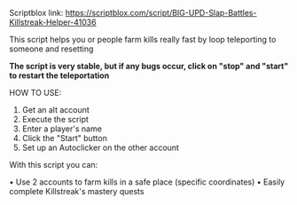 Scriptblox link: https://scriptblox.com/script/BIG-UPD-Slap-Battles-Killstreak-Helper-41036

This script helps you or people farm kills really fast by loop teleporting to someone and resetting

**The script is very stable, but if any bugs occur, click on "stop" and "start" to restart the teleportation**

HOW TO USE:

1. Get an alt account
2. Execute the script
3. Enter a player's name
4. Click the "Start" button
5. Set up an Autoclicker on the other account

With this script you can:

• Use 2 accounts to farm kills in a safe place (specific coordinates)
• Easily complete Killstreak's mastery quests
